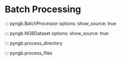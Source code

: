 # Batch Processing

::: pyngb.BatchProcessor
    options:
      show_source: true

::: pyngb.NGBDataset
    options:
      show_source: true

::: pyngb.process_directory

::: pyngb.process_files
